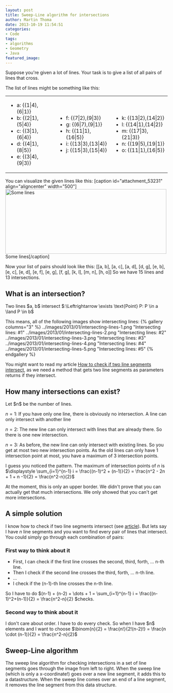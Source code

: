 ```yaml
---
layout: post
title: Sweep-Line algorithm for intersections
author: Martin Thoma
date: 2013-10-19 11:54:51
categories: 
- Code
tags: 
- algorithms
- Geometry
- Java
featured_image: 
---
```

Suppose you're given a lot of lines. Your task is to give a list of all pairs of lines that cross. 

The list of lines might be something like this:
<table>
<tr>
<td>
<ul>
    <li>a: {(1|4),(6|1)}</li>
    <li>b: {(2|1),(5|4)}</li>
    <li>c: {(3|1),(6|4)}</li>
    <li>d: {(4|1),(8|5)}</li>
    <li>e: {(3|4),(9|3)}</li>
</ul>
</td>
<td>
<ul>
    <li>f: {(7|2),(9|3)}</li>
    <li>g: {(6|7),(9|1)}</li>
    <li>h: {(11|1),(16|5)}</li>
    <li>i: {(13|3),(13|4)}</li>
    <li>j: {(15|3),(15|4)}</li>
</ul>
</td>
<td>
<ul>
    <li>k: {(13|2),(14|2)}</li>
    <li>l: {(14|1),(14|2)}</li>
    <li>m: {(17|3),(21|3)}</li>
    <li>n: {(19|5),(19|1)}</li>
    <li>o: {(11|1),(16|5)}</li>
</ul>
</td>
</tr>
</table>

You can visualize the given lines like this:
[caption id="attachment_53231" align="aligncenter" width="500"]<a href="http://martin-thoma.com/wp-content/uploads/2013/01/lines-intersections.png"><img src="http://martin-thoma.com/wp-content/uploads/2013/01/lines-intersections.png" alt="Some lines" width="500" height="201" class="size-full wp-image-53231" /></a> Some lines[/caption]

Now your list of pairs should look like this:
[[a, b], [a, c], [a, d], [d, g], [e, b], [e, c], [e, d], [e, f], [e, g], [f, g], [k, l], [m, n], [h, o]]
So we have 15 lines and 13 intersections. 

<h2>What is an intersection?</h2>
<div class="definition">Two lines $a, b$ intersect $:\Leftrightarrow \exists \text{Point} P: P \in a \land P \in b$</div>

This means, all of the following images show intersecting lines:
{% gallery columns="3" %}
    ../images/2013/01/intersecting-lines-1.png  "Intersecting lines: #1"
    ../images/2013/01/intersecting-lines-2.png  "Intersecting lines: #2"
    ../images/2013/01/intersecting-lines-3.png  "Intersecting lines: #3"
    ../images/2013/01/intersecting-lines-4.png  "Intersecting lines: #4"
    ../images/2013/01/intersecting-lines-5.png  "Intersecting lines: #5"
{% endgallery %}

You might want to read my article <a href="http://martin-thoma.com/how-to-check-if-two-line-segments-intersect/" title="How to check if two line segments intersect">How to check if two line segments intersect</a>, as we need a method that gets two line segments as parameters returns if they intersect.

<h2>How many intersections can exist?</h2>
Let $n$ be the number of lines.

$n=1$: If you have only one line, there is obviously no intersection. A line can only intersect with another line

$n=2$: The new line can only intersect with lines that are already there. So there is one new intersection.

$n=3$: As before, the new line can only intersect with existing lines. So you get at most two new intersection points. As the old lines can only have 1 intersection point at most, you have a maximum of 3 intersection points.

I guess you noticed the pattern. The maximum of intersection points of $n$ is $\displaystyle \sum_{i=1}^{n-1} i = \frac{(n-1)^2 + (n-1)}{2} = \frac{n^2 - 2n + 1 + n -1}{2} = \frac{n^2-n}{2}$

At the moment, this is only an upper border. We didn't prove that you can actually get that much intersections. We only showed that you can't get more intersections.

<h2>A simple solution</h2>

I know how to check if two line segments intersect (see <a href="http://martin-thoma.com/how-to-check-if-two-line-segments-intersect">article</a>). But lets say I have $n$ line segments and you want to find every pair of lines that intersect. You could simply go through each combination of pairs:

<h3>First way to think about it</h3>
<ul>
<li>First, I can check if the first line crosses the second, third, forth, ... n-th line.</li>
<li>Then I check if the second line crosses the third, forth, ... n-th line.</li>
<li>...</li>
<li>I check if the (n-1)-th line crosses the n-th line.</li>
</ul>

So I have to do $(n-1) + (n-2) + \dots + 1 = \sum_{i=1}^{n-1} i = \frac{(n-1)^2+(n-1)}{2} = \frac{n^2-n}{2} $checks.

<h3>Second way to think about it</h3>
I don't care about order. I have to do every check. So when I have $n$ elements and I want to choose $\binom{n}{2} = \frac{n!}{2!(n-2)!} = \frac{n \cdot (n-1)}{2} = \frac{n^2-n}{2}$

<h2>Sweep-Line algorithm</h2>
The sweep line algorithm for checking intersections in a set of line segments goes through the image from left to right. When the sweep line (which is only a x-coordinate!) goes over a new line segment, it adds this to a datastructure. When the sweep line comes over an end of a line segment, it removes the line segment from this data structure.
